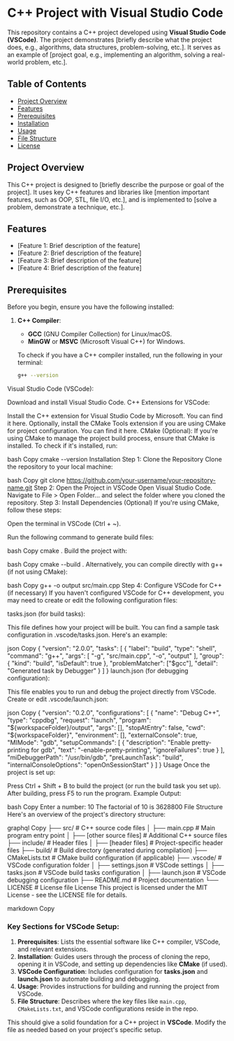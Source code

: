 # C++ Project with Visual Studio Code

This repository contains a C++ project developed using **Visual Studio Code (VSCode)**. The project demonstrates [briefly describe what the project does, e.g., algorithms, data structures, problem-solving, etc.]. It serves as an example of [project goal, e.g., implementing an algorithm, solving a real-world problem, etc.].

## Table of Contents
- [Project Overview](#project-overview)
- [Features](#features)
- [Prerequisites](#prerequisites)
- [Installation](#installation)
- [Usage](#usage)
- [File Structure](#file-structure)
- [License](#license)

## Project Overview

This C++ project is designed to [briefly describe the purpose or goal of the project]. It uses key C++ features and libraries like [mention important features, such as OOP, STL, file I/O, etc.], and is implemented to [solve a problem, demonstrate a technique, etc.].

## Features

- [Feature 1: Brief description of the feature]
- [Feature 2: Brief description of the feature]
- [Feature 3: Brief description of the feature]
- [Feature 4: Brief description of the feature]

## Prerequisites

Before you begin, ensure you have the following installed:

1. **C++ Compiler**:
   - **GCC** (GNU Compiler Collection) for Linux/macOS.
   - **MinGW** or **MSVC** (Microsoft Visual C++) for Windows.
   
   To check if you have a C++ compiler installed, run the following in your terminal:

   ```bash
   g++ --version
Visual Studio Code (VSCode):

Download and install Visual Studio Code.
C++ Extensions for VSCode:

Install the C++ extension for Visual Studio Code by Microsoft. You can find it here.
Optionally, install the CMake Tools extension if you are using CMake for project configuration. You can find it here.
CMake (Optional): If you're using CMake to manage the project build process, ensure that CMake is installed. To check if it's installed, run:

bash
Copy
cmake --version
Installation
Step 1: Clone the Repository
Clone the repository to your local machine:

bash
Copy
git clone https://github.com/your-username/your-repository-name.git
Step 2: Open the Project in VSCode
Open Visual Studio Code.
Navigate to File > Open Folder... and select the folder where you cloned the repository.
Step 3: Install Dependencies (Optional)
If you're using CMake, follow these steps:

Open the terminal in VSCode (Ctrl + ~).

Run the following command to generate build files:

bash
Copy
cmake .
Build the project with:

bash
Copy
cmake --build .
Alternatively, you can compile directly with g++ (if not using CMake):

bash
Copy
g++ -o output src/main.cpp
Step 4: Configure VSCode for C++ (if necessary)
If you haven't configured VSCode for C++ development, you may need to create or edit the following configuration files:

tasks.json (for build tasks):

This file defines how your project will be built. You can find a sample task configuration in .vscode/tasks.json. Here's an example:

json
Copy
{
    "version": "2.0.0",
    "tasks": [
        {
            "label": "build",
            "type": "shell",
            "command": "g++",
            "args": [
                "-g",
                "src/main.cpp",
                "-o",
                "output"
            ],
            "group": {
                "kind": "build",
                "isDefault": true
            },
            "problemMatcher": ["$gcc"],
            "detail": "Generated task by Debugger"
        }
    ]
}
launch.json (for debugging configuration):

This file enables you to run and debug the project directly from VSCode. Create or edit .vscode/launch.json:

json
Copy
{
    "version": "0.2.0",
    "configurations": [
        {
            "name": "Debug C++",
            "type": "cppdbg",
            "request": "launch",
            "program": "${workspaceFolder}/output",
            "args": [],
            "stopAtEntry": false,
            "cwd": "${workspaceFolder}",
            "environment": [],
            "externalConsole": true,
            "MIMode": "gdb",
            "setupCommands": [
                {
                    "description": "Enable pretty-printing for gdb",
                    "text": "-enable-pretty-printing",
                    "ignoreFailures": true
                }
            ],
            "miDebuggerPath": "/usr/bin/gdb",
            "preLaunchTask": "build",
            "internalConsoleOptions": "openOnSessionStart"
        }
    ]
}
Usage
Once the project is set up:

Press Ctrl + Shift + B to build the project (or run the build task you set up).
After building, press F5 to run the program.
Example Output:

bash
Copy
Enter a number: 10
The factorial of 10 is 3628800
File Structure
Here's an overview of the project's directory structure:

graphql
Copy
├── src/                    # C++ source code files
│   ├── main.cpp            # Main program entry point
│   ├── [other source files] # Additional C++ source files
├── include/                # Header files
│   ├── [header files]      # Project-specific header files
├── build/                  # Build directory (generated during compilation)
├── CMakeLists.txt          # CMake build configuration (if applicable)
├── .vscode/                # VSCode configuration folder
│   ├── settings.json       # VSCode settings
│   ├── tasks.json          # VSCode build tasks configuration
│   ├── launch.json         # VSCode debugging configuration
├── README.md               # Project documentation
└── LICENSE                 # License file
License
This project is licensed under the MIT License - see the LICENSE file for details.

markdown
Copy

### Key Sections for VSCode Setup:
1. **Prerequisites**: Lists the essential software like C++ compiler, VSCode, and relevant extensions.
2. **Installation**: Guides users through the process of cloning the repo, opening it in VSCode, and setting up dependencies like **CMake** (if used).
3. **VSCode Configuration**: Includes configuration for **tasks.json** and **launch.json** to automate building and debugging.
4. **Usage**: Provides instructions for building and running the project from VSCode.
5. **File Structure**: Describes where the key files like `main.cpp`, `CMakeLists.txt`, and VSCode configurations reside in the repo.

This should give a solid foundation for a C++ project in **VSCode**. Modify the file as needed based on your project's specific setup.


